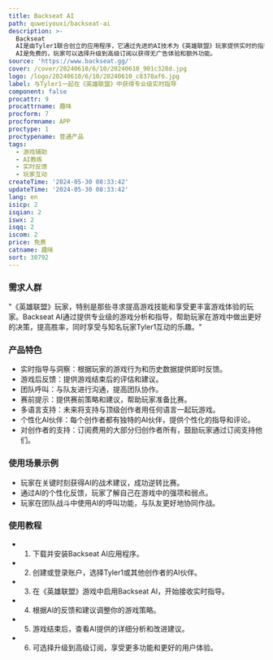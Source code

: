 ```yaml
---
title: Backseat AI
path: quweiyouxi/backseat-ai
description: >-
  Backseat
  AI是由Tyler1联合创立的应用程序，它通过先进的AI技术为《英雄联盟》玩家提供实时的指导、洞察和评论。它旨在通过专业级的游戏分析帮助玩家提高游戏表现，同时保持电脑性能不受影响。Backseat
  AI是免费的，玩家可以选择升级到高级订阅以获得无广告体验和额外功能。
source: 'https://www.backseat.gg/'
cover: /cover/20240610/6/10/20240610_901c328d.jpg
logo: /logo/20240610/6/10/20240610_c8378af6.jpg
label: 与Tyler1一起在《英雄联盟》中获得专业级实时指导
component: false
procattr: 9
procattrname: 趣味
procform: 7
procformname: APP
proctype: 1
proctypename: 普通产品
tags:
  - 游戏辅助
  - AI教练
  - 实时反馈
  - 玩家互动
createTime: '2024-05-30 08:33:42'
updateTime: '2024-05-30 08:33:42'
lang: en
isicp: 2
isqian: 2
iswx: 2
isqq: 2
iscom: 2
price: 免费
catname: 趣味
sort: 30792
---
```




### 需求人群
"《英雄联盟》玩家，特别是那些寻求提高游戏技能和享受更丰富游戏体验的玩家。Backseat AI通过提供专业级的游戏分析和指导，帮助玩家在游戏中做出更好的决策，提高胜率，同时享受与知名玩家Tyler1互动的乐趣。"

### 产品特色
* 实时指导与洞察：根据玩家的游戏行为和历史数据提供即时反馈。
* 游戏后反馈：提供游戏结束后的评估和建议。
* 团队呼叫：与队友进行沟通，提高团队协作。
* 赛前提示：提供赛前策略和建议，帮助玩家准备比赛。
* 多语言支持：未来将支持与顶级创作者用任何语言一起玩游戏。
* 个性化AI伙伴：每个创作者都有独特的AI伙伴，提供个性化的指导和评论。
* 对创作者的支持：订阅费用的大部分归创作者所有，鼓励玩家通过订阅支持他们。

### 使用场景示例
* 玩家在关键时刻获得AI的战术建议，成功逆转比赛。
* 通过AI的个性化反馈，玩家了解自己在游戏中的强项和弱点。
* 玩家在团队战斗中使用AI的呼叫功能，与队友更好地协同作战。

### 使用教程
* 1. 下载并安装Backseat AI应用程序。
* 2. 创建或登录账户，选择Tyler1或其他创作者的AI伙伴。
* 3. 在《英雄联盟》游戏中启用Backseat AI，开始接收实时指导。
* 4. 根据AI的反馈和建议调整你的游戏策略。
* 5. 游戏结束后，查看AI提供的详细分析和改进建议。
* 6. 可选择升级到高级订阅，享受更多功能和更好的用户体验。

  
